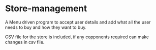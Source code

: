 # Store-management
A Menu driven program to accept user details and add what all the user needs to buy and how they want to buy.

CSV file for the store is included, if any copponents required can make changes in csv file.
